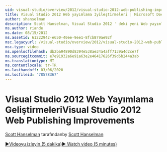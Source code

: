 ```yaml
---
uid: visual-studio/overview/2012/visual-studio-2012-web-publishing-improvements
title: Visual Studio 2012 Web yayımlama Iyileştirmeleri | Microsoft Docs
author: shanselman
description: Scott Hanselman, Visual Studio 2012 ' deki yeni Web yayımlama özelliklerini gösterir.
ms.author: riande
ms.date: 08/15/2012
ms.assetid: 61222942-e650-40ee-9ee1-8fcb879ae92f
msc.legacyurl: /visual-studio/overview/2012/visual-studio-2012-web-publishing-improvements
msc.type: video
ms.openlocfilehash: db2ba94890d8394e538ae34a4aff7139a4d2ce7f
ms.sourcegitcommit: e7e91932a6e91a63e2e46417626f39d6b244a3ab
ms.translationtype: MT
ms.contentlocale: tr-TR
ms.lasthandoff: 03/06/2020
ms.locfileid: "78578367"
---
```

# <a name="visual-studio-2012-web-publishing-improvements"></a><span data-ttu-id="a7ec7-103">Visual Studio 2012 Web Yayımlama Geliştirmeleri</span><span class="sxs-lookup"><span data-stu-id="a7ec7-103">Visual Studio 2012 Web Publishing Improvements</span></span>

<span data-ttu-id="a7ec7-104">[Scott Hanselman](https://github.com/shanselman) tarafından</span><span class="sxs-lookup"><span data-stu-id="a7ec7-104">by [Scott Hanselman](https://github.com/shanselman)</span></span>

[<span data-ttu-id="a7ec7-105">&#9654;Videoyu izleyin (5 dakika)</span><span class="sxs-lookup"><span data-stu-id="a7ec7-105">&#9654; Watch video (5 minutes)</span></span>](https://channel9.msdn.com/Blogs/ASP-NET-Site-Videos/visual-studio-2012-web-publishing-improvements)
